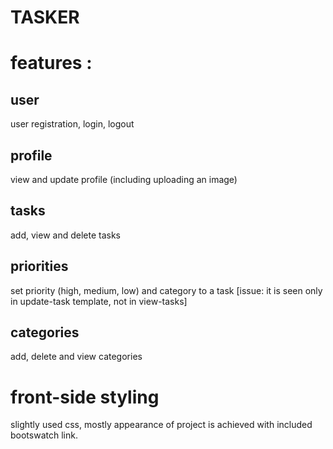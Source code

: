 # TASKER

# features : 

## user
user registration,  login, logout 

## profile
view and update profile (including uploading an image) 

## tasks
add, view and delete tasks 

## priorities
set priority (high, medium, low) and category to a task [issue: it is seen only in update-task template, not in view-tasks]

## categories
add, delete and view categories

# front-side styling
slightly used css, mostly appearance of project is achieved with included bootswatch link.
